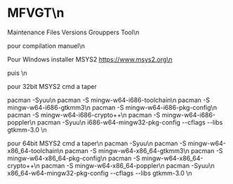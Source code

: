 # MFVGT\n
Maintenance Files Versions Grouppers Tool\n

pour compilation manuel\n

Pour WIndows installer MSYS2 https://www.msys2.org\n

puis \n

pour 32bit MSYS2 cmd a taper</Br>

pacman -Syuu\n
pacman -S mingw-w64-i686-toolchain\n
pacman -S mingw-w64-i686-gtkmm3\n
pacman -S mingw-w64-i686-pkg-config\n
pacman -S mingw-w64-i686-crypto++\n
pacman -S mingw-w64-i686-poppler\n
pacman -Syuu\n
i686-w64-mingw32-pkg-config --cflags --libs gtkmm-3.0 \n

pour 64bit MSYS2 cmd a taper\n
pacman -Syuu\n
pacman -S mingw-w64-x86_64-toolchain\n
pacman -S mingw-w64-x86_64-gtkmm3\n
pacman -S mingw-w64-x86_64-pkg-config\n
pacman -S mingw-w64-x86_64-crypto++\n
pacman -S mingw-w64-x86_64-poppler\n
pacman -Syuu\n
x86_64-w64-mingw32-pkg-config --cflags --libs gtkmm-3.0 \n
